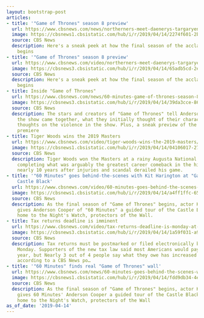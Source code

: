 ```yaml
---
layout: bootstrap-post
articles:
- title: '"Game of Thrones" season 8 preview'
  url: https://www.cbsnews.com/news/northerners-meet-daenerys-targaryen-dragons-in-clip-from-game-of-thrones-season-8-premiere-60-minutes-2019-04-14/
  image: https://cbsnews1.cbsistatic.com/hub/i/r/2019/04/14/2274f601-2baa-4500-ac55-b2f3096d78c1/thumbnail/1200x630/7492559404ca19a663e38dde0e399f3c/previewclip.jpg
  source: CBS News
  description: Here's a sneak peek at how the final season of the acclaimed series
    begins
- title: '"Game of Thrones" season 8 preview'
  url: https://www.cbsnews.com/video/northerners-meet-daenerys-targaryens-dragons-in-clip-from-game-of-thrones-season-8-premiere-60-minutes/
  image: https://cbsnews3.cbsistatic.com/hub/i/r/2019/04/14/65adb5cd-2e5a-4409-ae0d-460b81743fe0/thumbnail/1200x630/5ebf98918ef4c4bb213c208724386c8e/previewclip-1828692-640x360.jpg
  source: CBS News
  description: Here's a sneak peek at how the final season of the acclaimed series
    begins
- title: Inside "Game of Thrones"
  url: https://www.cbsnews.com/news/60-minutes-game-of-thrones-season-8-premiere-behind-the-scenes-2019-04-14/
  image: https://cbsnews3.cbsistatic.com/hub/i/r/2019/04/14/39da3cce-8666-40de-8d8f-056e581fc394/thumbnail/1200x630/62ee7013239fa7d82a3ae51a3c2ac1a1/gotarticle.jpg
  source: CBS News
  description: The stars and creators of "Game of Thrones" tell Anderson Cooper how
    the show came together, what they initially thought of their characters and their
    thoughts on the violence in the show. Plus, a sneak preview of the season eight
    premiere
- title: Tiger Woods wins the 2019 Masters
  url: https://www.cbsnews.com/video/tiger-woods-wins-the-2019-masters/
  image: https://cbsnews1.cbsistatic.com/hub/i/r/2019/04/14/04106017-2784-48bc-8730-275b44df1c7c/thumbnail/1200x630/d19a9f66483178812af025e290e232ec/4014-cbsn-tigerwoods-newspath-1829014-640x360.jpg
  source: CBS News
  description: Tiger Woods won the Masters at a rainy Augusta National on Sunday,
    completing what was arguably the greatest career comeback in the history of golf
    nearly 10 years after injuries and scandal derailed his game.
- title: '"60 Minutes" goes behind-the-scenes with Kit Harington at "Game of Thrones"
    Castle Black'
  url: https://www.cbsnews.com/video/60-minutes-goes-behind-the-scenes-with-kit-harington-at-game-of-thrones-castle-black/
  image: https://cbsnews1.cbsistatic.com/hub/i/r/2019/04/14/a4ff1ffc-6576-4253-b000-5a438265bf5c/thumbnail/1200x630/83509b7e607032a5897d6a81c0403861/ot-gotcastleblack-1828757-640x360.jpg
  source: CBS News
  description: As the final season of "Game of Thrones" begins, actor Kit Harington
    gives Anderson Cooper of "60 Minutes" a guided tour of the Castle Black film set,
    home to the Night's Watch, protectors of the Wall.
- title: Tax returns deadline is imminent
  url: https://www.cbsnews.com/video/tax-returns-deadline-is-monday-at-midnight/
  image: https://cbsnews3.cbsistatic.com/hub/i/r/2019/04/14/1a59f031-a9c7-4c8a-b369-63073891f19d/thumbnail/1200x630/2f02e1ac74ef6b508d5108163eac1829/0414-en-taxreturns-dokoupil-1829000-640x360.jpg
  source: CBS News
  description: Tax returns must be postmarked or filed electronically before midnight
    Monday. Supporters of the new tax law said most Americans would pay less this
    year, but Nearly 3 out of 4 people say what they owe has increased or is unchanged,
    according to a CBS News po…
- title: '"60 Minutes" finds real "Game of Thrones" wall'
  url: https://www.cbsnews.com/news/60-minutes-goes-behind-the-scenes-with-kit-harington-at-game-of-thrones-castle-black-2019-04-14/
  image: https://cbsnews1.cbsistatic.com/hub/i/r/2019/04/14/fdd9db34-4e8d-4698-aa65-c2e06e3c129b/thumbnail/1200x630/17586f2c254ee6f89a905f06758392cb/ot-gotcastleblack.jpg
  source: CBS News
  description: As the final season of "Game of Thrones" begins, actor Kit Harington
    gives 60 Minutes' Anderson Cooper a guided tour of the Castle Black film set,
    home to the Night's Watch, protectors of the Wall
as_of_date: '2019-04-14'
---
```


